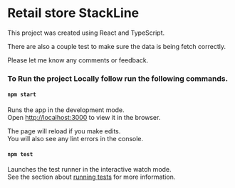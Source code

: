 # Retail store StackLine

This project was created using React and TypeScript. 

There are also a couple test to make sure the data is being fetch correctly. 

Please let me know any comments or feedback. 

### To Run the project Locally follow run the following commands.

#### `npm start`

Runs the app in the development mode.\
Open [http://localhost:3000](http://localhost:3000) to view it in the browser.

The page will reload if you make edits.\
You will also see any lint errors in the console.

#### `npm test`

Launches the test runner in the interactive watch mode.\
See the section about [running tests](https://facebook.github.io/create-react-app/docs/running-tests) for more information.
